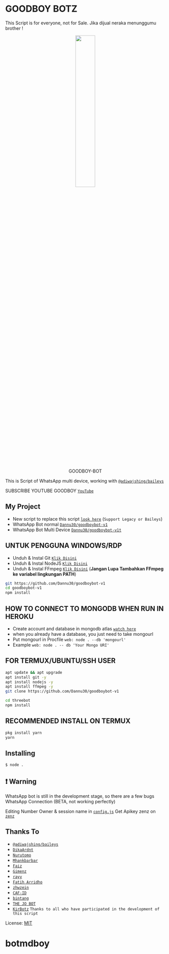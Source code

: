 # GOODBOY BOTZ
This Script is for everyone, not for Sale. Jika dijual neraka menunggumu brother !

<p align="center">
	<img src="https://telegra.ph/Goodboybot-11-22" width="35%" style="margin-left: auto;margin-right: auto;display: block;'</p>
<h1 align="center">GOODBOY-BOT</h1>

This is Script of WhatsApp multi device, working with [`@adiwajshing/baileys`](https://github.com/adiwajshing/baileys)

SUBSCRIBE YOUTUBE GOODBOY [`YouTube`](https://youtube.com/channel/UCjVlwguwduOBA6N7ztfFhhw)

## My Project
* New script to replace this script [`look here`](https://github.com/zhwzein/Killua-Zoldyck) (`Support Legacy or Baileys`)
* WhatsApp Bot normal [`Dannu30/goodboybot-v1`](https://github.com/Dannu30/goodboybot-v1)
* WhatsApp Bot Multi Device [`Dannu30/goodboybot-v1t`](https://github.com/Dannu30/goodboybot-v1)


## UNTUK PENGGUNA WINDOWS/RDP

* Unduh & Instal Git [`Klik Disini`](https://git-scm.com/downloads)
* Unduh & Instal NodeJS [`Klik Disini`](https://nodejs.org/en/download)
* Unduh & Instal FFmpeg [`Klik Disini`](https://ffmpeg.org/download.html) (**Jangan Lupa Tambahkan FFmpeg ke variabel lingkungan PATH**)


```bash
git https://github.com/Dannu30/goodboybot-v1
cd goodboybot-v1
npm install
```

## HOW TO CONNECT TO MONGODB WHEN RUN IN HEROKU

* Create account and database in mongodb atlas [`watch here`](https://youtu.be/rPqRyYJmx2g)
* when you already have a database, you just need to take mongourl
* Put mongourl in Procfile `web: node . --db 'mongourl'`
* Example `web: node . -- db 'Your Mongo URI'`



## FOR TERMUX/UBUNTU/SSH USER

```bash
apt update && apt upgrade
apt install git -y
apt install nodejs -y
apt install ffmpeg -y
git clone https://github.com/Dannu30/goodboybot-v1

cd threebot
npm install
```

## RECOMMENDED INSTALL ON TERMUX

```bash
pkg install yarn
yarn
```

## Installing
```bash
$ node .
```

## ❗ Warning
WhatsApp bot is still in the development stage, so there are a few bugs
WhatsApp Connection (BETA, not working perfectly)

Editing Number Owner & session name in [`config.js`](https://github.com/Dannu30/goodboybot-v1/blob/master/config.js)
Get Apikey zenz on [`zenz`](https://zenzapi.xyz/pricing)


## Thanks To
* [`@adiwajshing/baileys`](https://github.com/adiwajshing/baileys)
* [`DikaArdnt`](https://github.com/DikaArdnt)
* [`Nurutomo`](https://github.com/Nurutomo)
* [`Mhankbarbar`](https://github.com/MhankBarBar)
* [`Faiz`](https://github.com/FaizBastomi)
* [`Gimenz`](https://github.com/Gimenz)
* [`rayy`](https://github.com/rayyreall)
* [`Fatih Arridho`](https://github.com/FatihArridho)
* [`zhwzein`](https://github.com/zhwzein)
* [`CAF-ID`](https://github.com/CAF-ID)
* [`bintang`](https://github.com/Bintangp02)
* [`THE JO BOT`](https://github.com/THEJO307) 
* [`KirBotz`](https://github.com/KirBotz) 
```Thanks to all who have participated in the development of this script```


License: [MIT](https://en.wikipedia.org/wiki/MIT_License)

# botmdboy
